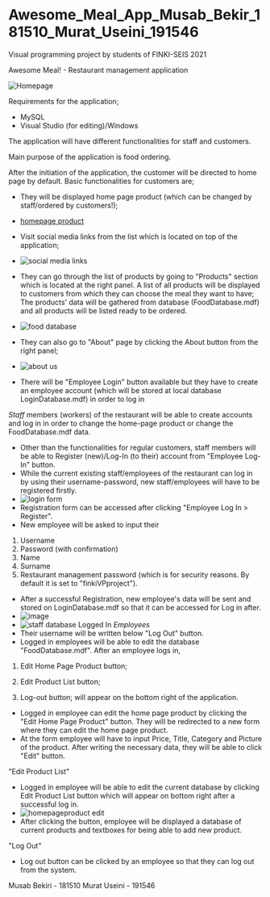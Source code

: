 # Awesome_Meal_App_Musab_Bekir_181510_Murat_Useini_191546

Visual programming project by students of FINKI-SEIS 2021

Awesome Meal! - Restaurant management application

![Homepage](https://user-images.githubusercontent.com/63672103/121812950-3dc74000-cc6a-11eb-9ea0-1ea6242ae783.png)

Requirements for the application;
- MySQL
- Visual Studio (for editing)/Windows

The application will have different functionalities for staff and customers.

Main purpose of the application is food ordering.

After the initiation of the application, the customer will be directed to home page by default. Basic functionalities for customers are;
- They will be displayed home page product (which can be changed by staff/ordered by customers!);
- [homepage product](https://user-images.githubusercontent.com/63672103/121812998-7404bf80-cc6a-11eb-8a06-2292639b9fe4.png)
- Visit social media links from the list which is located on top of the application;
- ![social media links](https://user-images.githubusercontent.com/63672103/121813026-972f6f00-cc6a-11eb-8933-e9060af6d26c.png)

- They can go through the list of products by going to "Products" section which is located at the right panel. A list of all products will be displayed to customers from which they can choose the meal they want to have;
  The products' data will be gathered from database (FoodDatabase.mdf) and all products will be listed ready to be ordered.
- ![food database](https://user-images.githubusercontent.com/63672103/121813080-d493fc80-cc6a-11eb-97d4-3521f41e8ded.png)

- They can also go to "About" page by clicking the About button from the right panel;
- ![about us](https://user-images.githubusercontent.com/63672103/121813160-102ec680-cc6b-11eb-837c-d13759332300.png)
- There will be "Employee Login" button available but they have to create an employee account (which will be stored at local database LoginDatabase.mdf) in order to log in

*Staff* members (workers) of the restaurant will be able to create accounts and log in in order to change the home-page product or change the FoodDatabase.mdf data.
- Other than the functionalities for regular customers, staff members will be able to Register (new)/Log-In (to their) account from "Employee Log-In" button.
- While the current existing staff/employees of the restaurant can log in by using their username-password, new staff/employees will have to be registered firstly.
- ![login form](https://user-images.githubusercontent.com/63672103/121813188-394f5700-cc6b-11eb-9f46-bfe87b4b17f3.png)
- Registration form can be accessed after clicking "Employee Log In > Register".
- New employee will be asked to input their
1. Username
2. Password (with confirmation)
3. Name
4. Surname
5. Restaurant management password (which is for security reasons. By default it is set to "finkiVPproject").
- After a successful Registration, new employee's data will be sent and stored on LoginDatabase.mdf so that it can be accessed for Log in after.
- ![image](https://user-images.githubusercontent.com/63672103/121813228-6865c880-cc6b-11eb-971d-786934d1969c.png)
- ![staff database](https://user-images.githubusercontent.com/63672103/121813368-09ed1a00-cc6c-11eb-9abc-dab23fe76893.png)
Logged In *Employees*
- Their username will be written below "Log Out" button.
- Logged in employees will be able to edit the database "FoodDatabase.mdf". After an employee logs in, 
1. Edit Home Page Product button;
2. Edit Product List button;

3. Log-out button;
will appear on the bottom right of the application.
- Logged in employee can edit the home page product by clicking the "Edit Home Page Product" button. They will be redirected to a new form where they can edit the home page product.
- At the form employee will have to input Price, Title, Category and Picture of the product. After writing the necessary data, they will be able to click "Edit" button.

"Edit Product List"
- Logged in employee will be able to edit the current database by clicking Edit Product List button which will appear on bottom right after a successful log in.
- ![homepageproduct edit](https://user-images.githubusercontent.com/63672103/121813256-9e0ab180-cc6b-11eb-9ad4-b77aa86be787.png)
- After clicking the button, employee will be displayed a database of current products and textboxes for being able to add new product.

"Log Out"
- Log out button can be clicked by an employee so that they can log out from the system.

Musab Bekiri - 181510
Murat Useini - 191546
